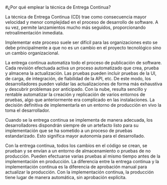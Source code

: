 <!--
.. title: ¿Por qué emplear la técnica de Entrega Continua?
.. slug: por-que-emplear-la-tecnica-de-entrega-continua
.. date: 2018-07-05 11:09:48 UTC-03:00
.. tags: 
.. category: 
.. link: 
.. description: 
.. type: text
.. author: cuberti

-->
#¿Por qué emplear la técnica de Entrega Continua?

La técnica de Entrega Continua (CD)  trae como consecuencia mayor velocidad y menor complejidad en el proceso de desarrollo de software. A su vez, permite lanzamientos mucho más seguidos, proporcionando retroalimentación inmediata.

Implementar este proceso suele ser difícil para las organizaciones esto se debe principalmente a que no es un cambio en el proyecto tecnológico sino un cambio organizacional.

La entrega continua automatiza todo el proceso de publicación de software. Cada revisión efectuada activa un proceso automatizado que crea, prueba y almacena la actualización. Las pruebas pueden incluir pruebas de la UI, de carga, de integración, de fiabilidad de la API, etc. De este modo, los desarrolladores pueden validar las actualizaciones de forma más exhaustiva y descubrir problemas por anticipado. Con la nube, resulta sencillo y rentable automatizar la creación y replicación de varios entornos de pruebas, algo que anteriormente era complicado en las instalaciones. La decisión definitiva de implementarla en un entorno de producción en vivo la toma el desarrollador.

Cuando se la entrega continua se implementa de manera adecuada, los desarrolladores dispondrán siempre de un artefacto listo para su implementación que se ha sometido a un proceso de pruebas estandarizado. Esto significa mayor autonomía para el desarrollado. 

Con la entrega continua, todos los cambios en el código se crean, se prueban y se envían a un entorno de almacenamiento o pruebas de no producción. Pueden efectuarse varias pruebas al mismo tiempo antes de la implementación en producción. La diferencia entre la entrega continua y la implementación continua es la diferencia de aprobación manual para actualizar la producción. Con la implementación continua, la producción tiene lugar de manera automática, sin aprobación explícita. 
